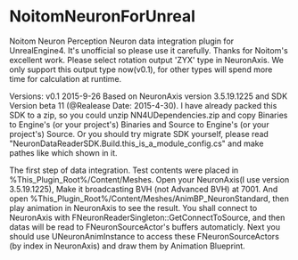 # NoitomNeuronForUnreal
Noitom Neuron Perception Neuron data integration plugin for UnrealEngine4. It's unofficial so please use it carefully. Thanks for Noitom's excellent work.
Please select rotation output 'ZYX' type in NeuronAxis. We only support this output type now(v0.1), for other types will spend more time for calculation at runtime.

Versions:
v0.1 2015-9-26
Based on NeuronAxis version 3.5.19.1225 and SDK Version beta 11 (@Realease Date: 2015-4-30).
I have already packed this SDK to a zip, so you could unzip NN4UDependencies.zip and copy Binaries to Engine's (or your project's) Binaries and Source to Engine's (or your project's) Source.
Or you should try migrate SDK yourself, please read "NeuronDataReaderSDK.Build.this_is_a_module_config.cs" and make pathes like which shown in it.

The first step of data integration.
Test contents were placed in %This_Plugin_Root%/Content/Meshes.
Open your NeuronAxis(I use version 3.5.19.1225), Make it broadcasting BVH (not Advanced BVH) at 7001. And open %This_Plugin_Root%/Content/Meshes/AnimBP_NeuronStandard, then play animation in NeuronAxis to see the result.
You shall connect to NeuronAxis with FNeuronReaderSingleton::GetConnectToSource, and then datas will be read to FNeuronSourceActor's buffers automaticly.
Next you should use UNeuronAnimInstance to access these FNeuronSourceActors (by index in NeuronAxis) and draw them by Animation Blueprint.

